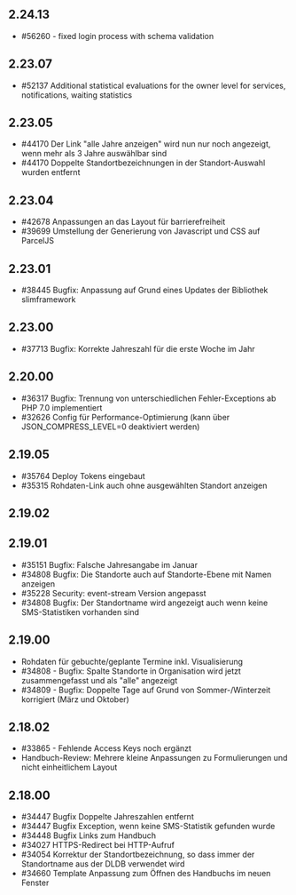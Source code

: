 ## 2.24.13
* #56260 - fixed login process with schema validation

## 2.23.07
* #52137 Additional statistical evaluations for the owner level for services, notifications, waiting statistics

## 2.23.05

* #44170 Der Link "alle Jahre anzeigen" wird nun nur noch angezeigt, wenn mehr als 3 Jahre auswählbar sind
* #44170 Doppelte Standortbezeichnungen in der Standort-Auswahl wurden entfernt

## 2.23.04

* #42678 Anpassungen an das Layout für barrierefreiheit
* #39699 Umstellung der Generierung von Javascript und CSS auf ParcelJS

## 2.23.01

* #38445 Bugfix: Anpassung auf Grund eines Updates der Bibliothek slimframework

## 2.23.00

* #37713 Bugfix: Korrekte Jahreszahl für die erste Woche im Jahr

## 2.20.00

* #36317 Bugfix: Trennung von unterschiedlichen Fehler-Exceptions ab PHP 7.0 implementiert
* #32626 Config für Performance-Optimierung (kann über JSON_COMPRESS_LEVEL=0 deaktiviert werden)

## 2.19.05

* #35764 Deploy Tokens eingebaut
* #35315 Rohdaten-Link auch ohne ausgewählten Standort anzeigen

## 2.19.02


## 2.19.01

* #35151 Bugfix: Falsche Jahresangabe im Januar
* #34808 Bugfix: Die Standorte auch auf Standorte-Ebene mit Namen anzeigen
* #35228 Security: event-stream Version angepasst
* #34808 Bugfix: Der Standortname wird angezeigt auch wenn keine SMS-Statistiken vorhanden sind

## 2.19.00

* Rohdaten für gebuchte/geplante Termine inkl. Visualisierung
* #34808 - Bugfix: Spalte Standorte in Organisation wird jetzt zusammengefasst und als "alle" angezeigt
* #34809 - Bugfix: Doppelte Tage auf Grund von Sommer-/Winterzeit korrigiert (März und Oktober)

## 2.18.02

* #33865 - Fehlende Access Keys noch ergänzt
* Handbuch-Review: Mehrere kleine Anpassungen zu Formulierungen und nicht einheitlichem Layout


## 2.18.00

* #34447 Bugfix Doppelte Jahreszahlen entfernt
* #34447 Bugfix Exception, wenn keine SMS-Statistik gefunden wurde
* #34448 Bugfix Links zum Handbuch
* #34027 HTTPS-Redirect bei HTTP-Aufruf
* #34054 Korrektur der Standortbezeichnung, so dass immer der Standortname aus der DLDB verwendet wird
* #34660 Template Anpassung zum Öffnen des Handbuchs im neuen Fenster
